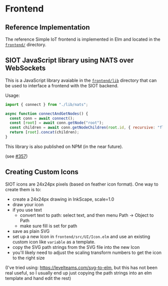 # Frontend

## Reference Implementation

The reference Simple IoT frontend is implemented in Elm and located in the
[`frontend/`](https://github.com/simpleiot/simpleiot/tree/master/frontend)
directory.

## SIOT JavaScript library using NATS over WebSockets

This is a JavaScript library avaiable in the
[`frontend/lib`](https://github.com/simpleiot/simpleiot/tree/master/frontend/lib)
directory that can be used to interface a frontend with the SIOT backend.

Usage:

```js
import { connect } from "./lib/nats";

async function connectAndGetNodes() {
  const conn = await connect();
  const [root] = await conn.getNode("root");
  const children = await conn.getNodeChildren(root.id, { recursive: "flat" });
  return [root].concat(children);
}
```

This library is also published on NPM (in the near future).

(see [#357](https://github.com/simpleiot/simpleiot/pull/357))

## Creating Custom Icons

SIOT icons are 24x24px pixels (based on feather icon format). One way to create
them is to:

- create a 24x24px drawing in InkScape, scale=1.0
- draw your icon
- if you use text
  - convert text to path: select text, and then menu Path -> Object to Path
  - make sure fill is set for path
- save as plain SVG
- set up a new Icon in `frontend/src/UI/Icon.elm` and use an existing custom
  icon like `variable` as a template.
- copy the SVG path strings from the SVG file into the new Icon
- you'll likely need to adjust the scaling transform numbers to get the icon to
  the right size

(I've tried using: https://levelteams.com/svg-to-elm, but this has not been real
useful, so I usually end up just copying the path strings into an elm template
and hand edit the rest)
